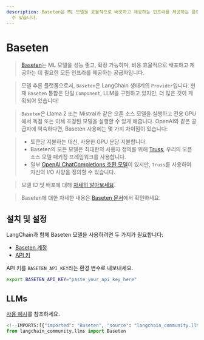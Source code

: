 ```yaml
---
description: Baseten은 ML 모델을 효율적으로 배포하고 제공하는 인프라를 제공하는 플랫폼입니다. GPU를 활용하여 맞춤형 모델을 실행할
  수 있습니다.
---
```


# Baseten

> [Baseten](https://baseten.co)는 ML 모델을 성능 좋고, 확장 가능하며, 비용 효율적으로 배포하고 제공하는 데 필요한 모든 인프라를 제공하는 공급자입니다.

> 모델 추론 플랫폼으로서, `Baseten`은 LangChain 생태계의 `Provider`입니다. 현재 `Baseten` 통합은 단일 `Component`, LLM을 구현하고 있지만, 더 많은 것이 계획되어 있습니다!

> `Baseten`은 Llama 2 또는 Mistral과 같은 오픈 소스 모델을 실행하고 전용 GPU에서 독점 또는 미세 조정된 모델을 실행할 수 있게 해줍니다. OpenAI와 같은 공급자에 익숙하다면, Baseten 사용에는 몇 가지 차이점이 있습니다:

> * 토큰당 지불하는 대신, 사용한 GPU 분당 지불합니다.
> * Baseten의 모든 모델은 최대한의 사용자 정의를 위해 [Truss](https://truss.baseten.co/welcome), 우리의 오픈 소스 모델 패키징 프레임워크를 사용합니다.
> * 일부 [OpenAI ChatCompletions 호환 모델](https://docs.baseten.co/api-reference/openai)이 있지만, `Truss`를 사용하여 자신의 I/O 사양을 정의할 수 있습니다.

> 모델 ID 및 배포에 대해 [자세히 알아보세요](https://docs.baseten.co/deploy/lifecycle).

> Baseten에 대한 자세한 내용은 [Baseten 문서](https://docs.baseten.co/)에서 확인하세요.

## 설치 및 설정

LangChain과 함께 Baseten 모델을 사용하려면 두 가지가 필요합니다:

- [Baseten 계정](https://baseten.co)
- [API 키](https://docs.baseten.co/observability/api-keys)

API 키를 `BASETEN_API_KEY`라는 환경 변수로 내보내세요.

```sh
export BASETEN_API_KEY="paste_your_api_key_here"
```


## LLMs

[사용 예시](/docs/integrations/llms/baseten)를 참조하세요.

```python
<!--IMPORTS:[{"imported": "Baseten", "source": "langchain_community.llms", "docs": "https://api.python.langchain.com/en/latest/llms/langchain_community.llms.baseten.Baseten.html", "title": "Baseten"}]-->
from langchain_community.llms import Baseten
```